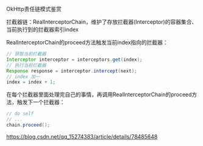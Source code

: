 OkHttp责任链模式鉴赏

拦截器链：RealInterceptorChain，维护了存放拦截器(Interceptor)的容器集合、当前执行到的拦截器索引index

RealInterceptorChain的proceed方法触发当前index指向的拦截器：

```java
// 获取当前拦截器
Interceptor interceptor = interceptors.get(index);
// 执行当前拦截器
Response response = interceptor.intercept(next);
// index 加一
index = index + 1;
```

在每个拦截器里面处理完自己的事情，再调用RealInterceptorChain的proceed方法，触发下一个拦截器：

```java
// do self
// ...
chain.proceed();

```

https://blog.csdn.net/qq_15274383/article/details/78485648